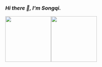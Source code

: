 ### _Hi there 👋, I'm Songqi._


<!-- [![Top Langs](https://github-readme-stats.vercel.app/api/top-langs/?username=songqikong&theme=flag-india)](https://github.com/songqikong/github-readme-stats) -->

[<span><img src="https://github-readme-stats.vercel.app/api/top-langs/?username=songqikong&layout=compact" height=145/></span><span><img src="https://github-readme-stats.vercel.app/api?username=songqikong&count_private=true&show_icons=true" height=145/></span>](https://songqikong.github.io/)

<!--
<table border="0">
<tr>
<td valign="top">
<img src="https://github-readme-stats.vercel.app/api/top-langs/?username=songqikong&layout=compact" alt="Top Langs" height="160" />
</td>
<td valign="top">
<img src="https://github-readme-stats.vercel.app/api?username=songqikong&show_icons=true" alt="all-smile's GitHub stats" height="160" />
</td>
</tr>
</table>
-->

<!--
![Top Langs](https://github-readme-stats.vercel.app/api/top-langs/?username=songqikong&layout=compact)
![all-smile's GitHub stats](https://github-readme-stats.vercel.app/api?username=songqikong&show_icons=true)
-->


</td>
</tr>
</table>
